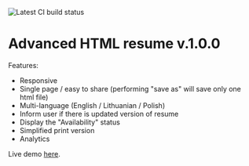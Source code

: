 ![Latest CI build status](https://travis-ci.org/SlimDogs/slimdogs.github.io.svg?branch=master "Latest CI build status")

# Advanced HTML resume v.1.0.0

Features:
- Responsive
- Single page / easy to share (performing "save as" will save only one html file)
- Multi-language (English / Lithuanian / Polish)
- Inform user if there is updated version of resume
- Display the "Availability" status
- Simplified print version
- Analytics

Live demo [here](http://www.Tautvydas.info).
